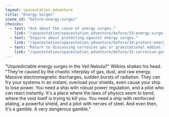 ```yaml
---
layout: spacestation_adventure
title: "Energy Surges"
scene_id: "before-energy-surges"
choices:
  - text: "Ask about the cause of energy surges."
    link: "/spacestation/spacestation_adventure/before/33-energy-surge-cause/"
  - text: "Inquire about protecting against energy surges."
    link: "/spacestation/spacestation_adventure/before/34-protect-energy-surges/"
  - text: "Return to discussing corrosive gas or gravitational eddies."
    link: "/spacestation/spacestation_adventure/before/32-corrosive-gas-eddies/"
---
```


"Unpredictable energy surges in the Veil Nebula?" Wilkins shakes his head. "They're caused by the chaotic interplay of gas, dust, and raw energy. Massive electromagnetic discharges, sudden bursts of radiation. They can fry your systems in an instant, overload your shields, even cause your ship to lose power. You need a ship with robust power regulation, and a pilot who can react instantly. It's a place where the laws of physics seem to bend, where the void itself is trying to kill you. You need a ship with reinforced plating, a powerful shield, and a pilot with nerves of steel. And even then, it's a gamble. A very dangerous gamble."
